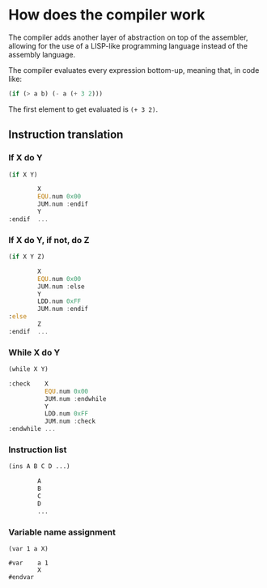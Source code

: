 # How does the compiler work

The compiler adds another layer of abstraction on top of the assembler, allowing for the use of a LISP-like programming language instead of the assembly language.

The compiler evaluates every expression bottom-up, meaning that, in code like:

```lsp
(if (> a b) (- a (+ 3 2)))
```

The first element to get evaluated is `(+ 3 2)`.

## Instruction translation

### If X do Y

```lisp
(if X Y)
```
```asm
        X
        EQU.num 0x00
        JUM.num :endif
        Y
:endif  ...
```

### If X do Y, if not, do Z

```lisp
(if X Y Z)
```
```asm
        X
        EQU.num 0x00
        JUM.num :else
        Y
        LDD.num 0xFF
        JUM.num :endif
:else
        Z
:endif  ...
```

### While X do Y

```lsp
(while X Y)
```
```asm
:check    X
          EQU.num 0x00
          JUM.num :endwhile
          Y
          LDD.num 0xFF
          JUM.num :check
:endwhile ...
```

### Instruction list

```lsp
(ins A B C D ...)
```
```asm
        A
        B
        C
        D
        ...
```

### Variable name assignment

```
(var 1 a X)
```
```
#var    a 1
        X
#endvar
```

